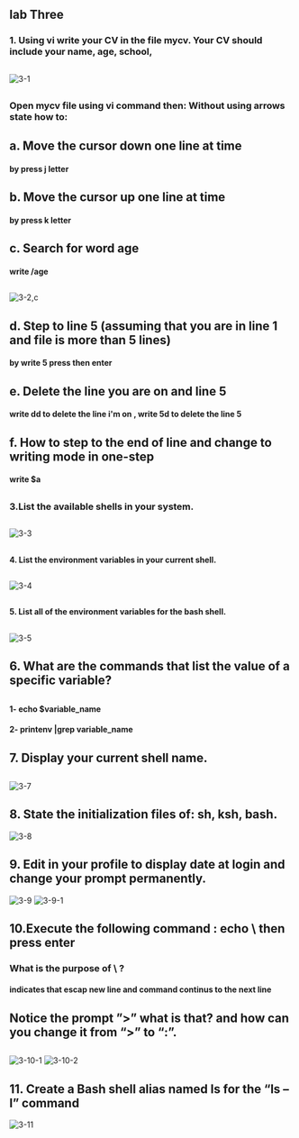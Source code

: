 ## lab Three

### 1. Using vi write your CV in the file mycv. Your CV should include your name, age, school,

##
![3-1](https://github.com/ayamaher205/Red-Hat-/assets/79773094/2331fa1b-63e4-4d1e-93d1-e04586e59f0f)
##

### Open mycv file using vi command then: Without using arrows state how to:
##
## a. Move the cursor down one line at time 
#### by press j letter
##
## b. Move the cursor up one line at time 

#### by press k letter

## c. Search for word age 
#### write /age
##
![3-2,c](https://github.com/ayamaher205/Red-Hat-/assets/79773094/0c39f225-7e3c-4665-8ac3-1159c66f9504)
##
## d. Step to line 5 (assuming that you are in line 1 and file is more than 5 lines)

#### by write 5 press then enter 
##
## e. Delete the line you are on and line 5  

#### write dd to delete the line i'm on , write 5d to delete the line 5
##
## f. How to step to the end of line and change to writing mode in one-step
#### write $a
##
### 3.List the available shells in your system.
##
![3-3](https://github.com/ayamaher205/Red-Hat-/assets/79773094/56f465c7-16c3-4c8d-84e3-f90bda12b100)
## 
#### 4. List the environment variables in your current shell.
##
![3-4](https://github.com/ayamaher205/Red-Hat-/assets/79773094/d277626c-206f-4c0a-9d73-aa81bb4c5f54)
##

#### 5. List all of the environment variables for the bash shell.
##
![3-5](https://github.com/ayamaher205/Red-Hat-/assets/79773094/6b9425a7-c03b-4a7e-bd0c-7edd85724595)
##


## 6. What are the commands that list the value of a specific variable? 
##
#### 1- echo $variable_name
#### 2- printenv |grep variable_name

## 7. Display your current shell name.
##
![3-7](https://github.com/ayamaher205/Red-Hat-/assets/79773094/6fe51181-f291-4e94-8911-3fbcd7c4b8d5)

##

## 8. State the initialization files of: sh, ksh, bash.
![3-8](https://github.com/ayamaher205/Red-Hat-/assets/79773094/b8bd692c-2dee-43ad-8b9a-68525168208c)
##
## 9. Edit in your profile to display date at login and change your prompt permanently.
![3-9](https://github.com/ayamaher205/Red-Hat-/assets/79773094/0805666c-37a6-4e68-a0e7-96d28bf40ce3)
![3-9-1](https://github.com/ayamaher205/Red-Hat-/assets/79773094/be96bed5-ab4c-4e5b-8bc5-338d2187922c)

##
## 10.Execute the following command : echo \ then press enter
### What is the purpose of \ ? 
#### indicates that escap new line and command continus to the next line 
##
## Notice the prompt ”>” what is that? and how can you change it from “>” to “:”.
##
![3-10-1](https://github.com/ayamaher205/Red-Hat-/assets/79773094/7559e4de-665b-4cc9-bba4-4d98862aeda7)
![3-10-2](https://github.com/ayamaher205/Red-Hat-/assets/79773094/3742aba8-ad44-4bd9-b9a6-76ceb81fb84b)
##
## 11. Create a Bash shell alias named ls for the “ls –l” command

![3-11](https://github.com/ayamaher205/Red-Hat-/assets/79773094/cd1978a9-cc82-41db-9275-d8067fa06100)
##

